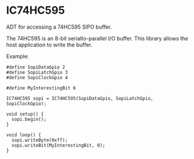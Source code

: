 # IC74HC595

ADT for accessing a 74HC595 SIPO buffer.

The 74HC595 is an 8-bit serialto-parallel I/O buffer. This library
allows the host application to write the buffer.
 
Example:
``` 
#define SopiDataGpio 2
#define SopiLatchGpio 3
#define SopiClockGpio 4

#define MyInterestingBit 6
 
IC74HC595 sopi = IC74HC595(SopiDataGpio, SopiLatchGpio, SopiClockGpio);

void setup() {
  sopi.begin();
}
 
void loop() {
  sopi.writeByte(0xff);
  sopi.writeBit(MyInterestingBit, 0); 
}
```
